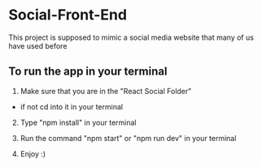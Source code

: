 # Social-Front-End

This project is supposed to mimic a social media website that many of us have used before

## To run the app in your terminal
 1. Make sure that you are in the "React Social Folder"
 - if not cd into it in your terminal

2. Type "npm install" in your terminal

3. Run the command "npm start" or "npm run dev" in your terminal

4. Enjoy :)
